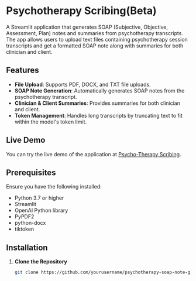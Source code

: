 # Psychotherapy Scribing(Beta)

A Streamlit application that generates SOAP (Subjective, Objective, Assessment, Plan) notes and summaries from psychotherapy transcripts. The app allows users to upload text files containing psychotherapy session transcripts and get a formatted SOAP note along with summaries for both clinician and client.

## Features

- **File Upload**: Supports PDF, DOCX, and TXT file uploads.
- **SOAP Note Generation**: Automatically generates SOAP notes from the psychotherapy transcript.
- **Clinician & Client Summaries**: Provides summaries for both clinician and client.
- **Token Management**: Handles long transcripts by truncating text to fit within the model's token limit.

## Live Demo

You can try the live demo of the application at [Psycho-Therapy Scribing](https://psycho-therapy-scribing.streamlit.app/).

## Prerequisites

Ensure you have the following installed:
- Python 3.7 or higher
- Streamlit
- OpenAI Python library
- PyPDF2
- python-docx
- tiktoken

## Installation

1. **Clone the Repository**

   ```bash
   git clone https://github.com/yourusername/psychotherapy-soap-note-generator.git

